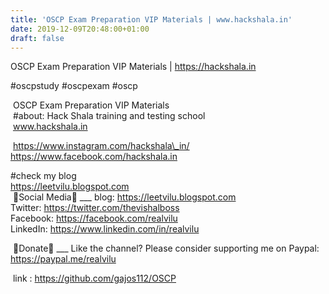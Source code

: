 ```yaml
---
title: 'OSCP Exam Preparation VIP Materials | www.hackshala.in'
date: 2019-12-09T20:48:00+01:00
draft: false
---
```


  
  
  
OSCP Exam Preparation VIP Materials | https://hackshala.in  
  
#oscpstudy #oscpexam #oscp  
  
 OSCP Exam Preparation VIP Materials  
 #about: Hack Shala training and testing school  
 www.hackshala.in  
  
 https://www.instagram.com/hackshala\_in/  
https://www.facebook.com/hackshala.in  
  
#check my blog  
https://leetvilu.blogspot.com  
 📱Social Media📱 \_\_\_ blog: https://leetvilu.blogspot.com  
Twitter: https://twitter.com/thevishalboss  
Facebook: https://facebook.com/realvilu  
LinkedIn: https://www.linkedin.com/in/realvilu  
  
 💸Donate💸 \_\_\_ Like the channel? Please consider supporting me on Paypal: https://paypal.me/realvilu  
  
 link : https://github.com/gajos112/OSCP